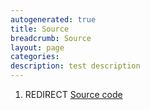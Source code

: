 ```yaml
---
autogenerated: true
title: Source
breadcrumb: Source
layout: page
categories: 
description: test description
---
```


1.  REDIRECT [Source code](Source_code )
